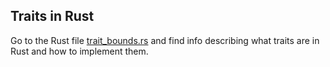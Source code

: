## Traits in Rust

Go to the Rust file [trait_bounds.rs](/trait_bounds.rs) and find info describing what traits are in Rust and how to implement them.
